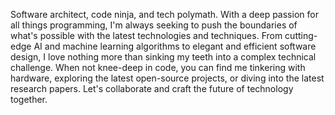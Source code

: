 Software architect, code ninja, and tech polymath. With a deep passion for all things programming, I'm always seeking to push the boundaries of what's possible with the latest technologies and techniques. From cutting-edge AI and machine learning algorithms to elegant and efficient software design, I love nothing more than sinking my teeth into a complex technical challenge. When not knee-deep in code, you can find me tinkering with hardware, exploring the latest open-source projects, or diving into the latest research papers. Let's collaborate and craft the future of technology together.
